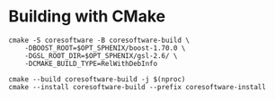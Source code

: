 # Building with CMake

    cmake -S coresoftware -B coresoftware-build \
        -DBOOST_ROOT=$OPT_SPHENIX/boost-1.70.0 \
        -DGSL_ROOT_DIR=$OPT_SPHENIX/gsl-2.6/ \
        -DCMAKE_BUILD_TYPE=RelWithDebInfo

    cmake --build coresoftware-build -j $(nproc)
    cmake --install coresoftware-build --prefix coresoftware-install
